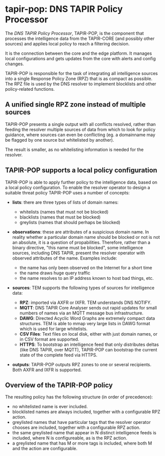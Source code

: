 # tapir-pop: DNS TAPIR Policy Processor

The *DNS TAPIR Policy Processor*, TAPIR-POP, is the component that
processes the intelligence data from the TAPIR-CORE (and possibly
other sources) and applies local policy to reach a filtering decision.

It is the connection between the core and the
edge platform. It manages local configurations and gets updates from
the core with alerts and config changes.

TAPIR-POP is responsible for the task of integrating all intelligence sources
into a single Response Policy Zone (RPZ) that is as compact as possible.
The RPZ file is used by the DNS resolver to implement blocklists and other
policy-related functions.

## A unified single RPZ zone instead of multiple sources

TAPIR-POP presents a single output with all conflicts resolved,
rather than feeding the resolver multiple sources of data from
which to look for policy guidance, where sources can even be conflicting
(eg. a domainname may be flagged by one source but whitelisted by another).

The result is smaller, as no whitelisting information is needed for the resolver.

## TAPIR-POP supports a local policy configuration

TAPIR-POP is able to apply further policy to the intelligence data,
based on a local policy configuration. To enable the resolver operator to
design a suitable threat policy TAPIR-POP uses a number of concepts:

- __lists__: there are three types of lists of domain names:

  - whitelists (names that must not be blocked)
  - blacklists (names that must be blocked)
  - greylists (names that should perhaps be blocked)

- __observations__: these are attributes of a suspicious domain name. In reality
  whether a particular domain name should be blocked or not is not an
  absolute, it is a question of propabilities. Therefore, rather than
  a binary directive, "this name must be blocked", some intelligence
  sources, including DNS TAPIR, present the resolver operator with
  observed attributes of the name. Examples include:

  - the name has only been observed on the Internet for a short time
  - the name draws huge query traffic
  - the name resolves to an IP address known to host bad
    things, etc.

- __sources__: TEM supports the following types of sources for intelligence data:
  - __RPZ__: imported via AXFR or IXFR. TEM understands DNS NOTIFY.
  - __MQTT__: DNS TAPIR Core Analyser sends out rapid updates for small numbers
    of names via an MQTT message bus infrastructure.
  - __DAWG__: Directed Acyclic Word Graphs are extremely compact data structures.
    TEM is able to mmap very large lists in DAWG format which is used for large whitelists.
  - __CSV Files__: Text files on local disk, either with just domain names, or in
    CSV format are supported.
  - __HTTPS__: To bootstrap an intelligence feed that only distributes deltas
    (like DNS TAPIR, over MQTT), TAPIR-POP can bootstrap the current state of the
    complete feed via HTTPS.

- __outputs__: TAPIR-POP outputs RPZ zones to one or several recipients. Both AXFR and IXFR
  is supported.

## Overview of the TAPIR-POP policy

The resulting policy has the following structure (in order of precedence):

- no whitelisted name is ever included.
- blocklisted names are always included, together with a configurable
  RPZ action.
- greylisted names that have particular tags that the resolver operator
  chooses are included, together with a configurable RPZ action.
- the same greylisted name that appear in N distinct intelligence feeds
  is included, where N is configureable, as is the RPZ action.
- a greylisted name that has M or more tags is included, where both
  M and the action are configurable.
